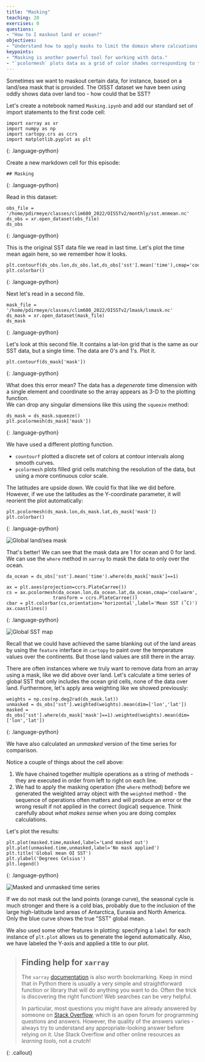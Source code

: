 ```yaml
---
title: "Masking"
teaching: 20
exercises: 0
questions:
- "How to I maskout land or ocean?"
objectives:
- "Understand how to apply masks to limit the domain where calcuations or plotting occurs."
keypoints:
- "Masking is another powerful tool for working with data."
- "`pcolormesh` plots data as a grid of color shades corresponding to the data's grid"
---
```


Sometimes we want to maskout certain data, for instance, based on a land/sea mask that is provided. 
The OISST dataset we have been using oddly shows data over land too - how could that be SST?

Let's create a notebook named `Masking.ipynb` and add our standard set of import statements to the first code cell:

~~~
import xarray as xr
import numpy as np
import cartopy.crs as ccrs
import matplotlib.pyplot as plt
~~~
{: .language-python}

Create a new markdown cell for this episode:

~~~
## Masking
~~~
{: .language-python}

Read in this dataset:

~~~
obs_file = '/home/pdirmeye/classes/clim680_2022/OISSTv2/monthly/sst.mnmean.nc'
ds_obs = xr.open_dataset(obs_file)
ds_obs
~~~
{: .language-python}

This is the original SST data file we read in last time. Let's plot the time mean again here, so we remember how it looks.

~~~
plt.contourf(ds_obs.lon,ds_obs.lat,ds_obs['sst'].mean('time'),cmap='coolwarm')
plt.colorbar()
~~~
{: .language-python}

Next let's read in a second file.

~~~
mask_file = '/home/pdirmeye/classes/clim680_2022/OISSTv2/lmask/lsmask.nc'
ds_mask = xr.open_dataset(mask_file)
ds_mask
~~~
{: .language-python}

Let's look at this second file.  It contains a lat-lon grid that is the same as our SST data, but a single time.  The data are 0's and 1's.  Plot it.

~~~
plt.contourf(ds_mask['mask'])
~~~
{: .language-python}

What does this error mean? 
The data has a *degenerate* time dimension with a single element and coordinate so the array appears as 3-D to the plotting function.  
We can drop any singular dimensions like this using the `squeeze` method:

~~~
ds_mask = ds_mask.squeeze()
plt.pcolormesh(ds_mask['mask'])
~~~
{: .language-python}

We have used a different plotting function.
* `countourf` plotted a discrete set of colors at contour intervals along smooth curves.
* `pcolormesh` plots filled grid cells matching the resolution of the data, but using a more continuous color scale.

The latitudes are upside down.  We could fix that like we did before. However, if we use the latitudes as the Y-coordinate parameter, it will reorient the plot automatically:

~~~
plt.pcolormesh(ds_mask.lon,ds_mask.lat,ds_mask['mask'])
plt.colorbar()
~~~
{: .language-python}

![Global land/sea mask](../fig/global_mask.jpg)

That's better! We can see that the mask data are 1 for ocean and 0 for land. 
We can use the `where` method in `xarray` to mask the data to only over the ocean.

~~~
da_ocean = ds_obs['sst'].mean('time').where(ds_mask['mask']==1)

ax = plt.axes(projection=ccrs.PlateCarree())
cs = ax.pcolormesh(da_ocean.lon,da_ocean.lat,da_ocean,cmap='coolwarm',
                 transform = ccrs.PlateCarree())
cbar = plt.colorbar(cs,orientation='horizontal',label='Mean SST (˚C)') 
ax.coastlines() 
~~~
{: .language-python}

![Global SST map](../fig/SST_masked.jpg)

Recall that we could have achieved the same blanking out of the land areas by using the `feature` 
interface in `cartopy` to paint over the temperature values over the continents. 
But those land values are still there in the array.

There are often instances where we truly want to remove data from an array using a mask, like we did above over land. 
Let's calculate a time series of global SST that only includes the ocean grid cells, none of the data over land.
Furthermore, let's apply area weighting like we showed previously:

~~~
weights = np.cos(np.deg2rad(ds_mask.lat))
unmasked = ds_obs['sst'].weighted(weights).mean(dim=['lon','lat'])
masked = ds_obs['sst'].where(ds_mask['mask']==1).weighted(weights).mean(dim=['lon','lat'])
~~~
{: .language-python}

We have also calculated an _unmasked_ version of the time series for comparison. 

Notice a couple of things about the cell above:
1. We have chained together multiple operations as a string of methods - they are executed in order from left to right on each line.
2. We had to apply the masking operation (the `where` method) before we generated the 
weighted array object with the `weighted` method - the sequence of operations often matters and
will produce an error or the wrong result if not applied in the correct (logical) sequence. 
Think carefully about *what makes sense* when you are doing complex calculations.

Let's plot the results:

~~~
plt.plot(masked.time,masked,label='Land masked out')
plt.plot(unmasked.time,unmasked,label='No mask applied')
plt.title('Global mean OI SST')
plt.ylabel('Degrees Celsius')
plt.legend()
~~~
{: .language-python}

![Masked and unmasked time series](../fig/Masked_time_series.jpg)

If we do not mask out the land points (orange curve), the seasonal cycle is much stronger and there is a cold bias, 
probably due to the inclusion of the large high-latitude land areas of Antarctica, Eurasia and North America.
Only the blue curve shows the true "SST" global mean.

We also used some other features in plotting: specifying a `label` for each instance of `plt.plot` allows us
to generate the legend automatically. Also, we have labeled the Y-axis and applied a title to our plot.

> ## Finding help for `xarray`
>
> The `xarray` [documentation](http://xarray.pydata.org/en/stable/api.html) is also worth bookmarking. 
> Keep in mind that in Python there is usually a very simple and straightforward function or library 
> that will do anything you want to do.
> Often the trick is discovering the right function!
> Web searches can be very helpful. 
>
> In particular, most questions you might have are already answered by someone on 
> [Stack Overflow](https://stackoverflow.com), which is an open forum for programming questions and answers. 
> However, the quality of the answers varies - always try to understand any appropriate-looking answer before relying on it. 
> Use Stack Overflow and other online resources as *learning tools*, not a *crutch*!
>
{: .callout}
